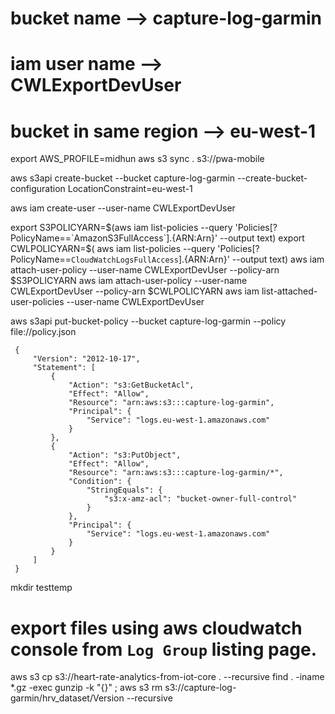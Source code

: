 # bucket name  --> capture-log-garmin
# iam user name  --> CWLExportDevUser
# bucket in same region --> eu-west-1

export AWS_PROFILE=midhun
aws s3 sync . s3://pwa-mobile

 
 aws s3api create-bucket --bucket capture-log-garmin --create-bucket-configuration LocationConstraint=eu-west-1
 
 aws iam create-user --user-name CWLExportDevUser
 
 export S3POLICYARN=$(aws iam list-policies --query 'Policies[?PolicyName==`AmazonS3FullAccess`].{ARN:Arn}' --output text)
 export CWLPOLICYARN=$( aws iam list-policies --query 'Policies[?PolicyName==`CloudWatchLogsFullAccess`].{ARN:Arn}' --output text)
 aws iam attach-user-policy --user-name CWLExportDevUser --policy-arn $S3POLICYARN
 aws iam attach-user-policy --user-name CWLExportDevUser --policy-arn $CWLPOLICYARN
 aws iam list-attached-user-policies --user-name CWLExportDevUser
 
 aws s3api put-bucket-policy --bucket capture-log-garmin --policy file://policy.json
 
     {
         "Version": "2012-10-17",
         "Statement": [
             {
                 "Action": "s3:GetBucketAcl",
                 "Effect": "Allow",
                 "Resource": "arn:aws:s3:::capture-log-garmin",
                 "Principal": {
                     "Service": "logs.eu-west-1.amazonaws.com"
                 }
             },
             {
                 "Action": "s3:PutObject",
                 "Effect": "Allow",
                 "Resource": "arn:aws:s3:::capture-log-garmin/*",
                 "Condition": {
                     "StringEquals": {
                         "s3:x-amz-acl": "bucket-owner-full-control"
                     }
                 },
                 "Principal": {
                     "Service": "logs.eu-west-1.amazonaws.com"
                 }
             }
         ]
     }
 
 
 mkdir testtemp
 
# export files using aws cloudwatch console from `Log Group` listing page.
 
 aws s3 cp s3://heart-rate-analytics-from-iot-core . --recursive
 find . -iname *.gz -exec gunzip -k "{}" \;
 aws s3 rm s3://capture-log-garmin/hrv_dataset/Version --recursive
 
 
